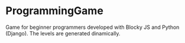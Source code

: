 # ProgrammingGame
Game for beginner programmers developed with Blocky JS and Python (Django). The levels are generated dinamically.
